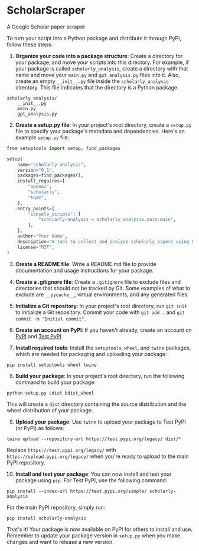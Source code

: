 # ScholarScraper
A Google Scholar paper scraper



To turn your script into a Python package and distribute it through PyPI, follow these steps:

1. **Organize your code into a package structure**: Create a directory for your package, and move your scripts into this directory. For example, if your package is called `scholarly_analysis`, create a directory with that name and move your `main.py` and `gpt_analysis.py` files into it. Also, create an empty `__init__.py` file inside the `scholarly_analysis` directory. This file indicates that the directory is a Python package.

```
scholarly_analysis/
    __init__.py
    main.py
    gpt_analysis.py
```

2. **Create a setup.py file**: In your project's root directory, create a `setup.py` file to specify your package's metadata and dependencies. Here's an example `setup.py` file:

```python
from setuptools import setup, find_packages

setup(
    name="scholarly-analysis",
    version="0.1",
    packages=find_packages(),
    install_requires=[
        "openai",
        "scholarly",
        "tqdm",
    ],
    entry_points={
        "console_scripts": [
            "scholarly-analysis = scholarly_analysis.main:main",
        ],
    },
    author="Your Name",
    description="A tool to collect and analyze scholarly papers using Google Scholar and OpenAI GPT-3",
    license="MIT",
)
```

3. **Create a README file**: Write a README.md file to provide documentation and usage instructions for your package.

4. **Create a .gitignore file**: Create a `.gitignore` file to exclude files and directories that should not be tracked by Git. Some examples of what to exclude are `__pycache__`, virtual environments, and any generated files.

5. **Initialize a Git repository**: In your project's root directory, run `git init` to initialize a Git repository. Commit your code with `git add .` and `git commit -m "Initial commit"`.

6. **Create an account on PyPI**: If you haven't already, create an account on [PyPI](https://pypi.org/) and [Test PyPI](https://test.pypi.org/).

7. **Install required tools**: Install the `setuptools`, `wheel`, and `twine` packages, which are needed for packaging and uploading your package:

```
pip install setuptools wheel twine
```

8. **Build your package**: In your project's root directory, run the following command to build your package:

```
python setup.py sdist bdist_wheel
```

This will create a `dist` directory containing the source distribution and the wheel distribution of your package.

9. **Upload your package**: Use `twine` to upload your package to Test PyPI (or PyPI) as follows:

```
twine upload --repository-url https://test.pypi.org/legacy/ dist/*
```

Replace `https://test.pypi.org/legacy/` with `https://upload.pypi.org/legacy/` when you're ready to upload to the main PyPI repository.

10. **Install and test your package**: You can now install and test your package using `pip`. For Test PyPI, use the following command:

```
pip install --index-url https://test.pypi.org/simple/ scholarly-analysis
```

For the main PyPI repository, simply run:

```
pip install scholarly-analysis
```

That's it! Your package is now available on PyPI for others to install and use. Remember to update your package version in `setup.py` when you make changes and want to release a new version.